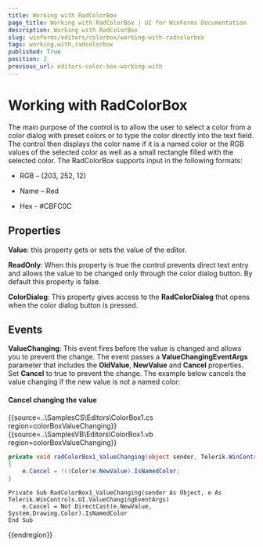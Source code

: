 ```yaml
---
title: Working with RadColorBox
page_title: Working with RadColorBox | UI for WinForms Documentation
description: Working with RadColorBox
slug: winforms/editors/colorbox/working-with-radcolorbox
tags: working,with,radcolorbox
published: True
position: 2
previous_url: editors-color-box-working-with
---
```


# Working with RadColorBox
 
The main purpose of the control is to allow the user to select a color from a color dialog with preset colors or to type the color directly into the text field. The control then displays the color name if it is a named color or the RGB values of the selected color as well as a small rectangle filled with the selected color.  The RadColorBox supports input in the following formats:
    

* RGB – (203, 252, 12)

* Name – Red

* Hex - #CBFC0C

## Properties

__Value__: this property gets or sets the value of the editor.
        

__ReadOnly__: When this property is true the control prevents direct text entry and allows the value to be changed only through the color dialog button. By default this property is false.
		

__ColorDialog__: This property gives access to the __RadColorDialog__ that opens when the color dialog button is pressed.
		

## Events

__ValueChanging__: This event fires before the value is changed and allows you to prevent the change. The event passes a __ValueChangingEventArgs__ parameter that includes the __OldValue__, __NewValue__ and __Cancel__ properties. Set __Cancel__ to true to prevent the change. The example below cancels the value changing if the new value is not a named color:

#### Cancel changing the value 

{{source=..\SamplesCS\Editors\ColorBox1.cs region=colorBoxValueChanging}} 
{{source=..\SamplesVB\Editors\ColorBox1.vb region=colorBoxValueChanging}} 

````C#
private void radColorBox1_ValueChanging(object sender, Telerik.WinControls.UI.ValueChangingEventArgs e)
{
    e.Cancel = !((Color)e.NewValue).IsNamedColor;
}

````
````VB.NET
Private Sub RadColorBox1_ValueChanging(sender As Object, e As Telerik.WinControls.UI.ValueChangingEventArgs)
    e.Cancel = Not DirectCast(e.NewValue, System.Drawing.Color).IsNamedColor
End Sub

````

{{endregion}} 



